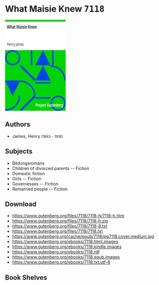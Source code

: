 # What Maisie Knew <kbd>7118</kbd>

![](./cover.medium.jpg "")

## Authors


 - James, Henry <small>(1843 - 1916)</small>

## Subjects


 - Bildungsromans
 - Children of divorced parents -- Fiction
 - Domestic fiction
 - Girls -- Fiction
 - Governesses -- Fiction
 - Remarried people -- Fiction

## Download


 - https://www.gutenberg.org/files/7118/7118-h/7118-h.htm
 - https://www.gutenberg.org/files/7118/7118-h.zip
 - https://www.gutenberg.org/files/7118/7118-8.txt
 - https://www.gutenberg.org/files/7118/7118.txt
 - https://www.gutenberg.org/cache/epub/7118/pg7118.cover.medium.jpg
 - https://www.gutenberg.org/ebooks/7118.html.images
 - https://www.gutenberg.org/ebooks/7118.kindle.images
 - https://www.gutenberg.org/ebooks/7118.rdf
 - https://www.gutenberg.org/ebooks/7118.epub.images
 - https://www.gutenberg.org/ebooks/7118.txt.utf-8

## Book Shelves


